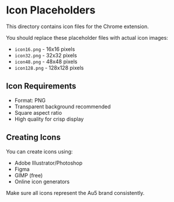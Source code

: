 # Icon Placeholders

This directory contains icon files for the Chrome extension.

You should replace these placeholder files with actual icon images:

- `icon16.png` - 16x16 pixels
- `icon32.png` - 32x32 pixels
- `icon48.png` - 48x48 pixels
- `icon128.png` - 128x128 pixels

## Icon Requirements

- Format: PNG
- Transparent background recommended
- Square aspect ratio
- High quality for crisp display

## Creating Icons

You can create icons using:

- Adobe Illustrator/Photoshop
- Figma
- GIMP (free)
- Online icon generators

Make sure all icons represent the Au5 brand consistently.
